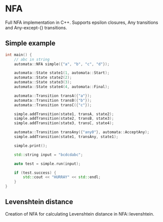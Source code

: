 # NFA
Full NFA implementation in C++. Supports epsilon closures, Any transitions and Any-except-{} transitions.

## Simple example
```C++
int main() {
    // abc in string
    automata::NFA simple({"a", "b", "c", "d"});

    automata::State state1(1, automata::Start);
    automata::State state2(2);
    automata::State state3(3);
    automata::State state4(4, automata::Final);

    automata::Transition transA({"a"});
    automata::Transition transB({"b"});
    automata::Transition transC({"c"});

    simple.addTransition(state1, transA, state2);
    simple.addTransition(state2, transB, state3);
    simple.addTransition(state3, transC, state4);

    automata::Transition transAny({"any0"}, automata::AcceptAny);
    simple.addTransition(state1, transAny, state1);

    simple.print();

    std::string input = "bcdcdabc";

    auto test = simple.run(input);

    if (test.success) {
        std::cout << "HURRAY" << std::endl;
    }
}
```

## Levenshtein distance

Creation of NFA for calculating Levenshtein distance in NFA::levenshtein.